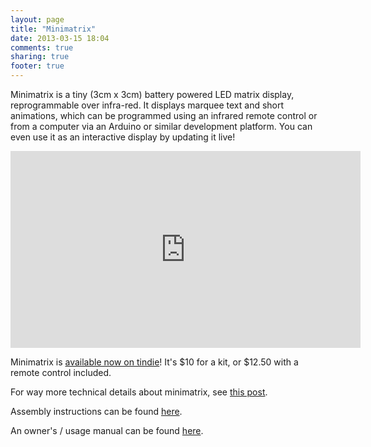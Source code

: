 ```yaml
---
layout: page
title: "Minimatrix"
date: 2013-03-15 18:04
comments: true
sharing: true
footer: true
---
```


Minimatrix is a tiny (3cm x 3cm) battery powered LED matrix display,
reprogrammable over infra-red. It displays marquee text and short
animations, which can be programmed using an infrared remote control
or from a computer via an Arduino or similar development platform. You
can even use it as an interactive display by updating it live!

<iframe width="560" height="315" src="http://www.youtube.com/embed/cMi9UnKH-kU?rel=0" frameborder="0" allowfullscreen></iframe>

Minimatrix is [available now on tindie](https://tindie.com/shops/arachnidlabs/minimatrix/)! It's $10 for a kit, or $12.50 with a remote control included.

For way more technical details about minimatrix, see [this post](http://www.arachnidlabs.com/blog/2013/04/05/inside-minimatrix/).

Assembly instructions can be found [here](instructions.html).

An owner's / usage manual can be found [here](manual.html).